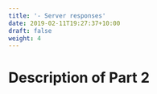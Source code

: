 ```yaml
---
title: '- Server responses'
date: 2019-02-11T19:27:37+10:00
draft: false
weight: 4
---
```


# Description of Part 2


